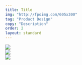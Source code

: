 ```yaml
---
title: Title
img: "http://fpoimg.com/605x300"
tag: "Product Design"
copy: "Description"
order: 2
layout: standard
---
```


<div class="page">

  <div class="carousel-container">
    <div class="carousel" data-flickity='{ "freeScroll": true, "imagesLoaded": true }'>
      <div class="carousel-cell"><img src="http://fpoimg.com/800x500"></div>
      <div class="carousel-cell"><img src="http://fpoimg.com/800x500"></div>
      <div class="carousel-cell"><img src="http://fpoimg.com/800x500"></div>
    </div>
  </div>

</div>
